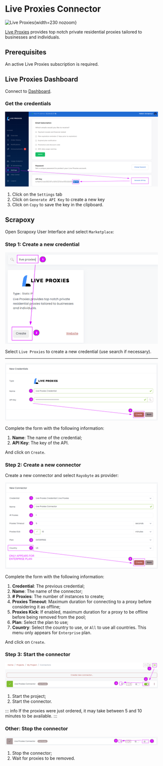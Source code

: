 # Live Proxies Connector

![Live Proxies](/assets/images/liveproxies.svg){width=230 nozoom}

[Live Proxies](https://liveproxies.io/aff/pv5i8f8) provides top notch private residential proxies tailored to businesses and individuals.


## Prerequisites

An active Live Proxies subscription is required.


## Live Proxies Dashboard

Connect to [Dashboard](https://liveproxies.io/dashboard/overview?aff=pv5i8f8).


### Get the credentials

![Live Proxies API Key](liveproxies_apikey.png)

1. Click on the `Settings` tab
2. Click on `Generate API Key` to create a new key
3. Click on `Copy` to save the key in the clipboard.


## Scrapoxy

Open Scrapoxy User Interface and select `Marketplace`:


### Step 1: Create a new credential

![Credential Select](spx_credential_select.png)

Select `Live Proxies` to create a new credential (use search if necessary).


---

![Credential Form](spx_credential_create.png)

Complete the form with the following information:
1. **Name**: The name of the credential;
2. **API Key**: The key of the API.

And click on `Create`.


### Step 2: Create a new connector

Create a new connector and select `Rayobyte` as provider:

![Connector Create](spx_connector_create.png)

Complete the form with the following information:
1. **Credential**: The previous credential;
2. **Name**: The name of the connector;
3. **# Proxies**: The number of instances to create;
4. **Proxies Timeout**: Maximum duration for connecting to a proxy before considering it as offline;
5. **Proxies Kick**: If enabled, maximum duration for a proxy to be offline before being removed from the pool;
6. **Plan**: Select the plan to use;
7. **Country**: Select the country to use, or `All` to use all countries. This menu only appears for `Enterprise` plan.

And click on `Create`.


### Step 3: Start the connector

![Connector Start](spx_connector_start.png)

1. Start the project;
2. Start the connector.

::: info
If the proxies were just ordered, it may take between 5 and 10 minutes to be available.
:::


### Other: Stop the connector

![Connector Stop](spx_connector_stop.png)

1. Stop the connector;
2. Wait for proxies to be removed.
